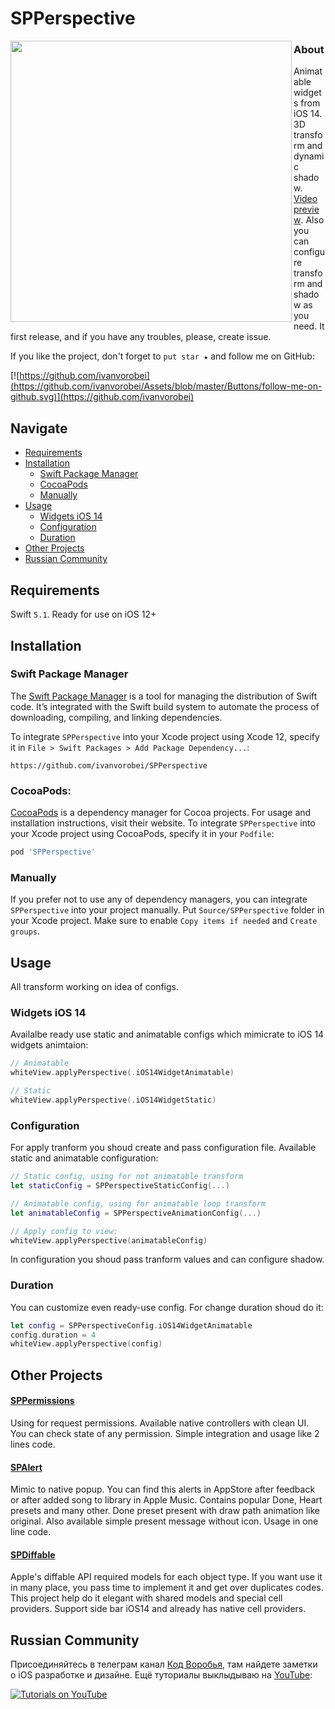 # SPPerspective

<img align="left" src="https://github.com/ivanvorobei/SPPerspective/blob/main/Assets/Readme/Preview%20-%201.0.png" width="450"/>

### About

Animatable widgets from iOS 14. 3D transform and dynamic shadow. [Video preview](https://cdn.ivanvorobei.by/github/SPPerspective/Preview.mov). Also you can configure transform and shadow as you need.
It first release, and if you have any troubles, please, create issue.

If you like the project, don't forget to `put star ★` and follow me on GitHub:

[![https://github.com/ivanvorobei](https://github.com/ivanvorobei/Assets/blob/master/Buttons/follow-me-on-github.svg)](https://github.com/ivanvorobei)

## Navigate

- [Requirements](#requirements)
- [Installation](#installation)
    - [Swift Package Manager](#swift-package-manager)
    - [CocoaPods](#cocoapods)
    - [Manually](#manually)
- [Usage](#usage)
    - [Widgets iOS 14](#widgets-ios-14)
    - [Configuration](#configuration)
    - [Duration](#duration)
- [Other Projects](#other-projects)
- [Russian Community](#russian-community)

## Requirements

Swift `5.1`. Ready for use on iOS 12+

## Installation

### Swift Package Manager

The [Swift Package Manager](https://swift.org/package-manager/) is a tool for managing the distribution of Swift code. It’s integrated with the Swift build system to automate the process of downloading, compiling, and linking dependencies.

To integrate `SPPerspective` into your Xcode project using Xcode 12, specify it in `File > Swift Packages > Add Package Dependency...`:

```ogdl
https://github.com/ivanvorobei/SPPerspective
```

### CocoaPods:

[CocoaPods](https://cocoapods.org) is a dependency manager for Cocoa projects. For usage and installation instructions, visit their website. To integrate `SPPerspective` into your Xcode project using CocoaPods, specify it in your `Podfile`:

```ruby
pod 'SPPerspective'
```

### Manually

If you prefer not to use any of dependency managers, you can integrate `SPPerspective` into your project manually. Put `Source/SPPerspective` folder in your Xcode project. Make sure to enable `Copy items if needed` and `Create groups`.

## Usage

All transform working on idea of configs.

### Widgets iOS 14

Availalbe ready use static and animatable configs which mimicrate to iOS 14 widgets animtaion:

```swift
// Animatable
whiteView.applyPerspective(.iOS14WidgetAnimatable)

// Static
whiteView.applyPerspective(.iOS14WidgetStatic)
```

### Configuration

For apply tranform you shoud create and pass configuration file. Available static and animatable configuration:

```swift
// Static config, using for not animatable transform
let staticConfig = SPPerspectiveStaticConfig(...)

// Animatable config, using for animatable loop transform
let animatableConfig = SPPerspectiveAnimationConfig(...)

// Apply config to view:
whiteView.applyPerspective(animatableConfig)
```

In configuration you shoud pass tranform values and can configure shadow.

### Duration

You can customize even ready-use config. For change duration shoud do it:

```swift
let config = SPPerspectiveConfig.iOS14WidgetAnimatable
config.duration = 4
whiteView.applyPerspective(config)
```

## Other Projects

#### [SPPermissions](https://github.com/ivanvorobei/SPPermissions)
Using for request permissions. Available native controllers with clean UI.  You can check state of any permission. Simple integration and usage like 2 lines code.

#### [SPAlert](https://github.com/ivanvorobei/SPAlert)
Mimic to native popup. You can find this alerts in AppStore after feedback or after added song to library in Apple Music. Contains popular Done, Heart presets and many other. Done preset present with draw path animation like original. Also available simple present message without icon. Usage in one line code.

#### [SPDiffable](https://github.com/ivanvorobei/SPDiffable)
Apple's diffable API required models for each object type. If you want use it in many place, you pass time to implement it and get over duplicates codes. This project help do it elegant with shared models and special cell providers. Support side bar iOS14 and already has native cell providers.

## Russian Community

Присоединяйтесь в телеграм канал [Код Воробья](https://sparrowcode.by/telegram), там найдете заметки о iOS разработке и дизайне. Ещё туториалы выклыдываю на [YouTube](https://sparrowcode.by/youtube):

[![Tutorials on YouTube](https://github.com/ivanvorobei/Assets/blob/master/Russian%20Community/youtube-preview.jpg)](https://sparrowcode.by/youtube)
